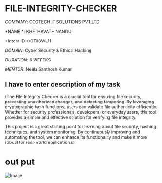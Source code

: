 # FILE-INTEGRITY-CHECKER
*COMPANY*: CODTECH IT SOLUTIONS PVT.LTD 

*NAME   *: KHETHAVATH NANDU

*Intern ID *:CT06WL11

*DOMAIN*:  Cyber Security & Ethical Hacking

*DURATION*: 6 WEEEKS

*MENTOR*: Neela Santhosh Kumar
## I have to enter description of my task
(The File Integrity Checker is a crucial tool for ensuring file security, preventing unauthorized changes, and detecting tampering. By leveraging cryptographic hash functions, users can validate file authenticity efficiently. Whether for security professionals, developers, or everyday users, this tool provides a simple and effective solution for verifying file integrity.

This project is a great starting point for learning about file security, hashing techniques, and system monitoring. By continuously improving and automating the tool, we can enhance its functionality and make it more robust for real-world applications.)
# out put

![Image](https://github.com/user-attachments/assets/1426b6f7-4362-41e7-b152-6aff4f91be2e)

